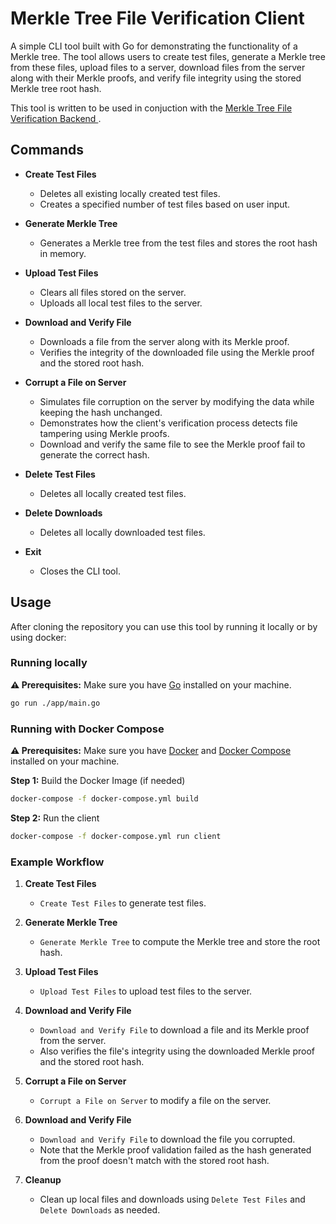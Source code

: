 # Merkle Tree File Verification Client

A simple CLI tool built with Go for demonstrating the functionality of a Merkle tree. The tool allows users to create test files, generate a Merkle tree from these files, upload files to a server, download files from the server along with their Merkle proofs, and verify file integrity using the stored Merkle tree root hash.

This tool is written to be used in conjuction with the [Merkle Tree File Verification Backend
](https://gitlab.com/CaelRowley/merkel-tree-file-verification-backend).


## Commands

- **Create Test Files**
  - Deletes all existing locally created test files.
  - Creates a specified number of test files based on user input.

- **Generate Merkle Tree**
  - Generates a Merkle tree from the test files and stores the root hash in memory.

- **Upload Test Files**
  - Clears all files stored on the server.
  - Uploads all local test files to the server.

- **Download and Verify File**
  - Downloads a file from the server along with its Merkle proof.
  - Verifies the integrity of the downloaded file using the Merkle proof and the stored root hash.

- **Corrupt a File on Server**
  - Simulates file corruption on the server by modifying the data while keeping the hash unchanged.
  - Demonstrates how the client's verification process detects file tampering using Merkle proofs.
  - Download and verify the same file to see the Merkle proof fail to generate the correct hash.

- **Delete Test Files**
  - Deletes all locally created test files.

- **Delete Downloads**
  - Deletes all locally downloaded test files.

- **Exit**
  - Closes the CLI tool.

## Usage


After cloning the repository you can use this tool by running it locally or by using docker:

### Running locally

**⚠️ Prerequisites:** Make sure you have [Go](https://go.dev/doc/install) installed on your machine.

```bash
go run ./app/main.go
```

### Running with Docker Compose

**⚠️ Prerequisites:** Make sure you have [Docker](https://docs.docker.com/desktop/) and [Docker Compose](https://docs.docker.com/compose/install/) installed on your machine.

**Step 1:** Build the Docker Image (if needed)

```bash
docker-compose -f docker-compose.yml build
```

**Step 2:** Run the client

```bash
docker-compose -f docker-compose.yml run client
```

### Example Workflow

1. **Create Test Files**
   - `Create Test Files` to generate test files.

2. **Generate Merkle Tree**
   - `Generate Merkle Tree` to compute the Merkle tree and store the root hash.

3. **Upload Test Files**
   - `Upload Test Files` to upload test files to the server.

4. **Download and Verify File**
   - `Download and Verify File` to download a file and its Merkle proof from the server.
   - Also verifies the file's integrity using the downloaded Merkle proof and the stored root hash.

5. **Corrupt a File on Server**
   - `Corrupt a File on Server` to modify a file on the server.

6. **Download and Verify File**
   - `Download and Verify File` to download the file you corrupted.
   - Note that the Merkle proof validation failed as the hash generated from the proof doesn't match with the stored root hash.

7. **Cleanup**
   - Clean up local files and downloads using `Delete Test Files` and `Delete Downloads` as needed.


